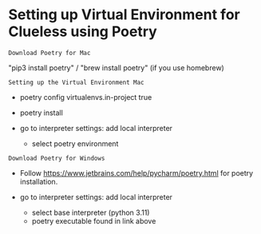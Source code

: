 # Setting up Virtual Environment for Clueless using Poetry

``Download Poetry for Mac``

"pip3 install poetry" / "brew install poetry" (if you use homebrew)

``Setting up the Virtual Environment Mac`` 

- poetry config virtualenvs.in-project true

- poetry install

- go to interpreter settings: add local interpreter 

  - select poetry environment

``Download Poetry for Windows``

- Follow https://www.jetbrains.com/help/pycharm/poetry.html for poetry installation.

- go to interpreter settings: add local interpreter
  - select base interpreter (python 3.11)
  - poetry executable found in link above